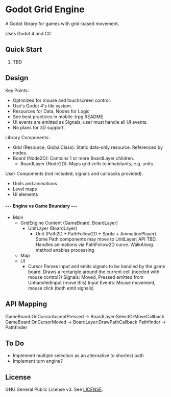 # Godot Grid Engine

A Godot library for games with grid-based movement.

Uses Godot 4 and C#.

## Quick Start

1. TBD

## Design

Key Points:
- Optimized for mouse and touchscreen control.
- Use's Godot 4's tile system.
- Resources for Data, Nodes for Logic
- See best practices in mobile-trpg README
- UI events are emitted as Signals; user must handle all UI events.
- No plans for 3D support.

Library Components:
- Grid (Resource, GlobalClass): Static data-only resource. Referenced by nodes.
- Board (Node2D): Contains 1 or more BoardLayer children.
  - BoardLayer (Node2D): Maps grid cells to inhabitants, e.g. units.

User Components (not included; signals and callbacks provided):
- Units and animations
- Level maps
- UI elements

#### --- Engine vs Game Boundary ---

- Main
  - GridEngine Content (GameBoard, BoardLayer)
    - UnitLayer (BoardLayer)
      - Unit (Path2D + PathFollow2D + Sprite + AnimationPlayer)
        Some Path components may move to UnitLayer; API TBD.
        Handles animations via PathFollow2D curve.
		WalkAlong method enables processing
  - Map
  - UI
    - Cursor
      Parses input and emits signals to be handled by the game board.
      Draws a rectangle around the current cell (needed with mouse control?)
      Signals: Moved, Pressed emitted from UnhandledInput (move this)
      Input Events: Mouse movement, mouse click (both emit signals)

## API Mapping

GameBoard:OnCursorAcceptPressed -> BoardLayer:SelectOrMoveCallback
GameBoard:OnCursorMoved -> BoardLayer:DrawPathCallback
Pathfinder -> Pathfinder

## To Do

- Implement multiple selection as an alternative to shortest path
- Implement turn engine?

## License

GNU General Public License v3. See [LICENSE](LICENSE).
